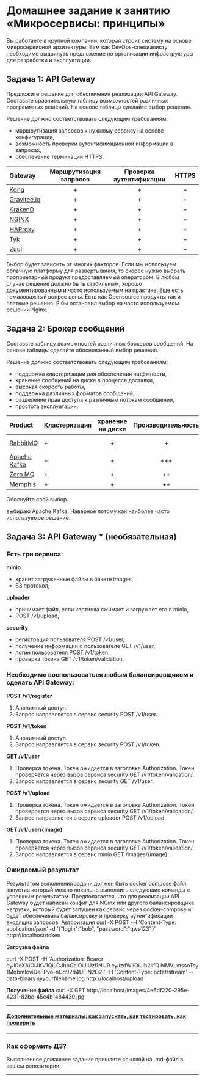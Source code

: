 
# Домашнее задание к занятию «Микросервисы: принципы»

Вы работаете в крупной компании, которая строит систему на основе микросервисной архитектуры.
Вам как DevOps-специалисту необходимо выдвинуть предложение по организации инфраструктуры для разработки и эксплуатации.

## Задача 1: API Gateway 

Предложите решение для обеспечения реализации API Gateway. Составьте сравнительную таблицу возможностей различных программных решений. На основе таблицы сделайте выбор решения.

Решение должно соответствовать следующим требованиям:
- маршрутизация запросов к нужному сервису на основе конфигурации,
- возможность проверки аутентификационной информации в запросах,
- обеспечение терминации HTTPS.

| Gateway                                             | Маршрутизация запросов  |  Проверка аутентификации  |  HTTPS  |
|:----------------------------------------------------|:-----------------------:|:---------------------------:|:-------:|
| [Kong](https://konghq.com/products/kong-gateway)    |            +            |              +              |    +    |
| [Gravitee.io](https://www.gravitee.io/)             |            +            |              +              |    +    |
| [KrakenD](https://www.krakend.io)                   |            +            |              +              |    +    |
| [NGINX](https://www.nginx.com)                      |            +            |              +              |    +    |
| [HAProxy](https://www.haproxy.com/)                 |            +            |              +              |    +    |
| [Tyk](https://tyk.io/)                              |            +            |              +              |    +    |
| [Zuul](https://github.com/Netflix/zuul)             |            +            |              +              |    +    |

Выбор будет зависить от многих факторов. Если мы используем облачную платформу для развертывания, то скорее нужно выбрать проприетарный продукт предоставляемый оператором.
В любом случае решение должно быть стабильным, хорошо документированным и часто используемым на практике. Еще есть немаловажный вопрос цены. Есть как Opensource продукты так и платные решения.
Я бы остановил выбор на часто используемом решении Nginx.

## Задача 2: Брокер сообщений

Составьте таблицу возможностей различных брокеров сообщений. На основе таблицы сделайте обоснованный выбор решения.

Решение должно соответствовать следующим требованиям:
- поддержка кластеризации для обеспечения надёжности,
- хранение сообщений на диске в процессе доставки,
- высокая скорость работы,
- поддержка различных форматов сообщений,
- разделение прав доступа к различным потокам сообщений,
- простота эксплуатации.

| Product | Кластеризация | хранение на диске | Производительность | поддержка форматов | разделение прав | простота эксплуатации |
|:-------|:---------------|:------------------:|:------------------:|:------------------:|:---------------:|:---------------------:|
|[RabbitMQ](https://www.rabbitmq.com)| + | + | + | + | + | + за исключением масштабируемости | 
|[Apache Kafka](https://kafka.apache.org/)|+|+| +++ | + | + | + |
|[Zero MQ](https://zeromq.org/)|+|+|++|+|-|-|
|[Memphis](https://github.com/memphisdev/memphis)|+|+| ++ | +| +|+|

Обоснуйте свой выбор.

выбираю Apache Kafka. Наверное потому как наиболее часто используемое решение.


## Задача 3: API Gateway * (необязательная)

### Есть три сервиса:

**minio**
- хранит загруженные файлы в бакете images,
- S3 протокол,

**uploader**
- принимает файл, если картинка сжимает и загружает его в minio,
- POST /v1/upload,

**security**
- регистрация пользователя POST /v1/user,
- получение информации о пользователе GET /v1/user,
- логин пользователя POST /v1/token,
- проверка токена GET /v1/token/validation.

### Необходимо воспользоваться любым балансировщиком и сделать API Gateway:

**POST /v1/register**
1. Анонимный доступ.
2. Запрос направляется в сервис security POST /v1/user.

**POST /v1/token**
1. Анонимный доступ.
2. Запрос направляется в сервис security POST /v1/token.

**GET /v1/user**
1. Проверка токена. Токен ожидается в заголовке Authorization. Токен проверяется через вызов сервиса security GET /v1/token/validation/.
2. Запрос направляется в сервис security GET /v1/user.

**POST /v1/upload**
1. Проверка токена. Токен ожидается в заголовке Authorization. Токен проверяется через вызов сервиса security GET /v1/token/validation/.
2. Запрос направляется в сервис uploader POST /v1/upload.

**GET /v1/user/{image}**
1. Проверка токена. Токен ожидается в заголовке Authorization. Токен проверяется через вызов сервиса security GET /v1/token/validation/.
2. Запрос направляется в сервис minio GET /images/{image}.

### Ожидаемый результат

Результатом выполнения задачи должен быть docker compose файл, запустив который можно локально выполнить следующие команды с успешным результатом.
Предполагается, что для реализации API Gateway будет написан конфиг для NGinx или другого балансировщика нагрузки, который будет запущен как сервис через docker-compose и будет обеспечивать балансировку и проверку аутентификации входящих запросов.
Авторизация
curl -X POST -H 'Content-Type: application/json' -d '{"login":"bob", "password":"qwe123"}' http://localhost/token

**Загрузка файла**

curl -X POST -H 'Authorization: Bearer eyJ0eXAiOiJKV1QiLCJhbGciOiJIUzI1NiJ9.eyJzdWIiOiJib2IifQ.hiMVLmssoTsy1MqbmIoviDeFPvo-nCd92d4UFiN2O2I' -H 'Content-Type: octet/stream' --data-binary @yourfilename.jpg http://localhost/upload

**Получение файла**
curl -X GET http://localhost/images/4e6df220-295e-4231-82bc-45e4b1484430.jpg

---

#### [Дополнительные материалы: как запускать, как тестировать, как проверить](https://github.com/netology-code/devkub-homeworks/tree/main/11-microservices-02-principles)

---

### Как оформить ДЗ?

Выполненное домашнее задание пришлите ссылкой на .md-файл в вашем репозитории.

---

